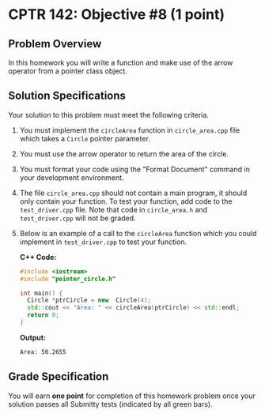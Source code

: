 # CPTR 142: Objective #8 (1 point)

## Problem Overview

In this homework you will write a function and make use of the arrow operator from a pointer class object.

## Solution Specifications

Your solution to this problem must meet the following criteria.

1. You must implement the `circleArea` function in `circle_area.cpp` file which takes a `Circle` pointer parameter.

1. You must use the arrow operator to return the area of the circle.

1. You must format your code using the "Format Document" command in your development environment.

1. The file `circle_area.cpp` should not contain a main program, it should only contain your function. To test your function, add code to the `test_driver.cpp` file. Note that code in `circle_area.h` and `test_driver.cpp` will not be graded.

1. Below is an example of a call to the `circleArea` function which you could implement in `test_driver.cpp` to test your function.

    **C++ Code:**
    ```c++
    #include <iostream>
    #include "pointer_circle.h"

    int main() {
      Circle *ptrCircle = new  Circle(4);
      std::cout << "Area: " << circleArea(ptrCircle) << std::endl;
      return 0;
    }
    ```

    **Output:**
    ```html
    Area: 50.2655
    ```

## Grade Specification

You will earn **one point** for completion of this homework problem once your solution passes all Submitty tests (indicated by all green bars).
